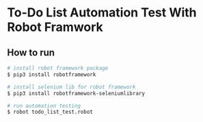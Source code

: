 # To-Do List Automation Test With Robot Framwork

## How to run
``` bash
# install robot framework package
$ pip3 install robotframework

# install selenium lib for robot framework
$ pip3 install robotframework-seleniumlibrary

# run automation testing
$ robot todo_list_test.robot

```